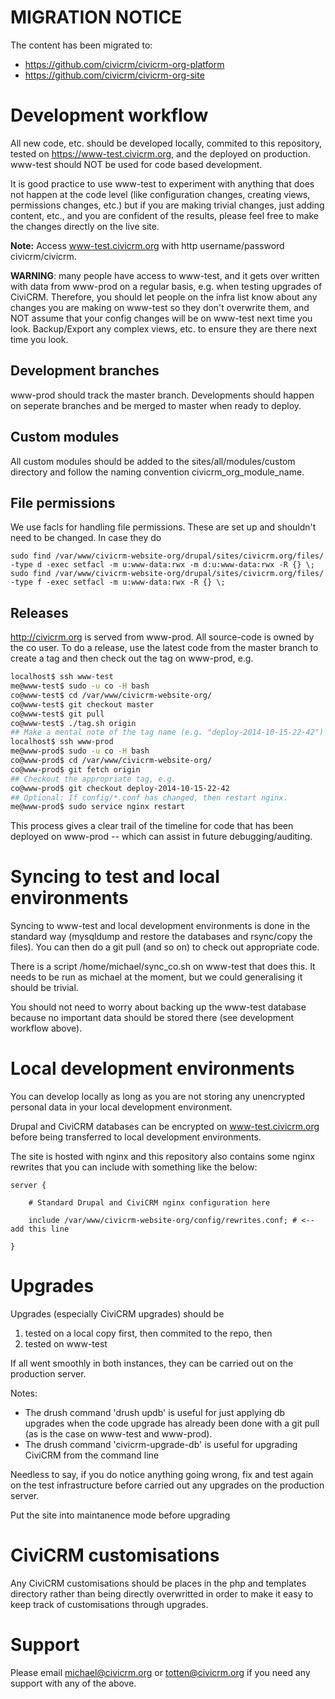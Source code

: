 # MIGRATION NOTICE

The content has been migrated to:
 * https://github.com/civicrm/civicrm-org-platform
 * https://github.com/civicrm/civicrm-org-site

# Development workflow

All new code, etc. should be developed locally, commited to this repository, tested on https://www-test.civicrm.org, and the deployed on production. www-test should NOT be used for code based development.

It is good practice to use www-test to experiment with anything that does not happen at the code level (like configuration changes, creating views, permissions changes, etc.) but if you are making trivial changes, just adding content, etc., and you are confident of the results, please feel free to make the changes directly on the live site.

**Note:** Access www-test.civicrm.org with http username/password civicrm/civicrm.

**WARNING**: many people have access to www-test, and it gets over written with data from www-prod on a regular basis, e.g. when testing upgrades of CiviCRM.  Therefore, you should let people on the infra list know about any changes you are making on www-test so they don't overwrite them, and NOT assume that your config changes will be on www-test next time you look.  Backup/Export any complex views, etc. to ensure they are there next time you look.

## Development branches

www-prod should track the master branch.  Developments should happen on seperate branches and be merged to master when ready to deploy.

## Custom modules

All custom modules should be added to the sites/all/modules/custom directory and follow the naming convention civicrm_org_module_name.

## File permissions

We use facls for handling file permissions. These are set up and shouldn't need to be changed.  In case they do

```
sudo find /var/www/civicrm-website-org/drupal/sites/civicrm.org/files/ -type d -exec setfacl -m u:www-data:rwx -m d:u:www-data:rwx -R {} \;
sudo find /var/www/civicrm-website-org/drupal/sites/civicrm.org/files/ -type f -exec setfacl -m u:www-data:rwx -R {} \;
```

## Releases

http://civicrm.org is served from www-prod.  All source-code is owned by the co user.  To do a release, use the latest code from the master branch to create a tag and then check out the tag on www-prod, e.g.

```bash
localhost$ ssh www-test
me@www-test$ sudo -u co -H bash
co@www-test$ cd /var/www/civicrm-website-org/
co@www-test$ git checkout master
co@www-test$ git pull
co@www-test$ ./tag.sh origin
## Make a mental note of the tag name (e.g. "deploy-2014-10-15-22-42")
localhost$ ssh www-prod
me@www-prod$ sudo -u co -H bash
co@www-prod$ cd /var/www/civicrm-website-org/
co@www-prod$ git fetch origin
## Checkout the appropriate tag, e.g.
co@www-prod$ git checkout deploy-2014-10-15-22-42
## Optional: If config/*.conf has changed, then restart nginx.
me@www-prod$ sudo service nginx restart
```

This process gives a clear trail of the timeline for code that has been deployed on www-prod -- which can assist in future debugging/auditing.

# Syncing to test and local environments

Syncing to www-test and local development environments is done in the standard way (mysqldump and restore the databases and rsync/copy the files).  You can then do a git pull (and so on) to check out appropriate code.

There is a script /home/michael/sync_co.sh on www-test that does this.  It needs to be run as michael at the moment, but we could generalising it should be trivial.

You should not need to worry about backing up the www-test database because no important data should be stored there (see development workflow above).

# Local development environments

You can develop locally as long as you are not storing any unencrypted personal data in your local development environment.

Drupal and CiviCRM databases can be encrypted on www-test.civicrm.org before being transferred to local development environments.

The site is hosted with nginx and this repository also contains some nginx rewrites that you can include with something like the below:


```
server {

    # Standard Drupal and CiviCRM nginx configuration here

    include /var/www/civicrm-website-org/config/rewrites.conf; # <-- add this line

}
```

# Upgrades

Upgrades (especially CiviCRM upgrades) should be

1) tested on a local copy first, then commited to the repo, then
2) tested on www-test

If all went smoothly in both instances, they can be carried out on the production server.

Notes:
* The drush command 'drush updb' is useful for just applying db upgrades when the code upgrade has already been done with a git pull (as is the case on www-test and www-prod).
* The drush command 'civicrm-upgrade-db' is useful for upgrading CiviCRM from the command line

Needless to say, if you do notice anything going wrong, fix and test again on the test infrastructure before carried out any upgrades on the production server.

Put the site into maintanence mode before upgrading

# CiviCRM customisations

Any CiviCRM customisations should be places in the php and templates directory rather than being directly overwritted in order to make it easy to keep track of customisations through upgrades.

# Support

Please email michael@civicrm.org or totten@civicrm.org if you need any support with any of the above.
